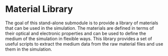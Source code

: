 # Material Library

The goal of this stand-alone submodule is to provide a library of materials that can be used in the simulation.
The materials are defined in terms of their optical and electronic properties and can be used to define the medium of the simulation in flexible ways.
This library provides a set of useful scripts to extract the medium data from the raw material files and use them in the simulation.

